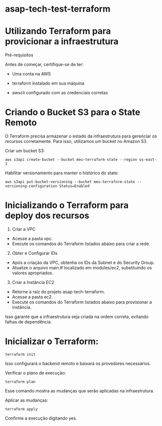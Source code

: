 # asap-tech-test-terraform

 # Utilizando Terraform para provicionar a infraestrutura

Pré-requisitos

Antes de começar, certifique-se de ter:

- Uma conta na AWS

- terraform instalado em sua máquina

- awscli configurado com as credenciais corretas


# Criando o Bucket S3 para o State Remoto

O Terraform precisa armazenar o estado da infraestrutura para gerenciar os recursos corretamente. Para isso, utilizamos um bucket no Amazon S3.

Criar um bucket S3:

    aws s3api create-bucket --bucket meu-terraform-state --region us-east-1

Habilitar versionamento para manter o histórico do state:

    aws s3api put-bucket-versioning --bucket meu-terraform-state --versioning-configuration Status=Enabled


# Inicializando o Terraform para deploy dos recursos

1. Criar a VPC

 - Acesse a pasta vpc.
 - Execute os comandos do Terraform listados abaixo para criar a rede.

2. Obter e Configurar IDs

 - Após a criação da VPC, obtenha os IDs da Subnet e do Security Group.
 - Atualize o arquivo main.tf localizado em modules/ec2, substituindo os valores apropriados.

3. Criar a Instância EC2

 - Retorne à raiz do projeto asap-tech-terraform.
 - Acesse a pasta ec2.
 - Execute os comandos do Terraform listados abaixo para provisionar a instância.
   
Isso garante que a infraestrutura seja criada na ordem correta, evitando falhas de dependência.

# Inicializar o Terraform:

    terraform init

Isso configurará o backend remoto e baixará os provedores necessários.

Verificar o plano de execução:

    terraform plan

Esse comando mostra as mudanças que serão aplicadas na infraestrutura.

Aplicar as mudanças:

    terraform apply

Confirme a execução digitando yes.
